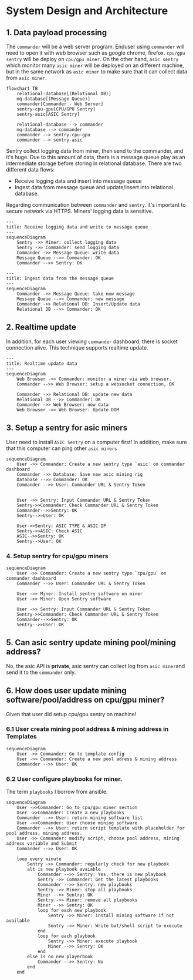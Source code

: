 # System Design and Architecture
## 1. Data payload processing

The `commander` will be a web server program. Enduser using `commander` will need to open it with web browser such as google chrome, firefox. `cpu/gpu sentry` will be deploy on `cpu/gpu miner`.
On the other hand, `asic sentry` which monitor many `asic miner` will be deployed on an different machine, but in the same network as `asic miner` to make sure that it can collect data from `asic miner`.

```mermaid
flowchart TB
    relational-database[(Relational DB)]
    mq-database[(Message Queue)]
    commander[Commander - Web Server]
    sentry-cpu-gpu[CPU/GPU Sentry]
    sentry-asic[ASIC Sentry]

    relational-database --> commander
    mq-database --> commander
    commander --> sentry-cpu-gpu
    commander --> sentry-asic
```

Sentry collect logging data from miner, then send to the commander, and it's huge. Due to this amount of data, there is a message queue play as
an intermediate storage before storing in relational database. There are two different data flows:

- Receive logging data and insert into message queue
- Ingest data from message queue and update/insert into relational database.

Regarding communication between `commander` and `sentry`. it's important to secure network via HTTPS. Miners' logging data is sensitive.


```mermaid
---
title: Receive logging data and write to message queue
---
sequenceDiagram
    Sentry ->> Miner: collect logging data
    Sentry ->> Commander: send logging data
    Commander ->> Message Queue: write data
    Message Queue -->> Commander: OK
    Commander -->> Sentry: OK
```

```mermaid
---
title: Ingest data from the message queue
---
sequenceDiagram
    Commander ->> Message Queue: take new message
    Message Queue -->> Commander: new message
    Commander ->> Relational DB: Insert/Update data
    Relational DB -->> Commander: OK
```

## 2. Realtime update
In addition, for each user viewing `commander` dashboard, there is socket connection alive. This technique supports realtime update.

```mermaid
---
title: Realtime update data
---
sequenceDiagram
    Web Browser ->> Commander: monitor a miner via web browser.
    Commander -->> Web Browser: setup a websocket connection, OK

    Commander ->> Relational DB: update new data
    Relational DB -->> Commander: OK
    Commander ->> Web Browser: new data
    Web Browser ->> Web Browser: Update DOM
```

## 3. Setup a sentry for asic miners
User need to install `ASIC Sentry` on a computer first! In addition, make sure that this computer can ping other `asic miners`
```mermaid
sequenceDiagram
    User ->> Commander: Create a new sentry type `asic` on commander dashboard
    Commander ->> Database: Save new asic mining rig
    Database -->> Commander: OK
    Commander -->> User: Commander URL & Sentry Token


    User ->> Sentry: Input Commander URL & Sentry Token
    Sentry->>Commander: Check Commander URL & Sentry Token
    Commander-->>Sentry: OK
    Sentry-->>User: OK

    User->>Sentry: ASIC TYPE & ASIC IP
    Sentry->>ASIC: Check ASIC
    ASIC-->>Sentry: OK
    Sentry-->User: OK

```

### 4. Setup sentry for cpu/gpu miners

```mermaid
sequenceDiagram
    User ->> Commander: Create a new sentry type `cpu/gpu` on commander dashboard
    Commander -->> User: Commander URL & Sentry Token

    User ->> Miner: Install sentry software on miner
    User ->> Miner: Open Sentry software

    User ->> Sentry: Input Commander URL & Sentry Token
    Sentry->>Commander: Check Commander URL & Sentry Token
    Commander-->>Sentry: OK
    Sentry-->>User: OK
```

## 5. Can asic sentry update mining pool/mining address?
No, the asic API is **private**, asic sentry can collect log from `asic miner`and send it to the `commander` only.

## 6. How does user update mining software/pool/address on cpu/gpu miner?
Given that user did setup cpu/gpu sentry on machine!

### 6.1 User create mining pool address & mining address in Templates
```mermaid
sequenceDiagram
    User ->> Commander: Go to template config
    User ->> Commander: Create a new pool adress & mining address
    Commander -->> User: OK
```

### 6.2 User configure playbooks for miner.
The term `playbooks` I borrow from ansible.
```mermaid
sequenceDiagram
    User ->>Commander: Go to cpu/gpu miner section
    User ->>Commander: Create a new playbooks
    Commander -->> User: return mining software list
    User ->>Commander: User choose mining software
    Commander -->> User: return script template with placeholder for pool address, mining address.
    User ->> Commander: modify script, choose pool address, mining address variable and Submit
    Commander -->> User: OK

    loop every minute
        Sentry ->> Commander: regularly check for new playbook
        alt is new playbook avaiable
            Commander -->> Sentry: Yes, there is new playbook
            Sentry ->> Commander: Get the latest playbooks
            Commander -->> Sentry: new playbooks
            Sentry ->> Miner: stop all playbooks
            Miner -->> Sentry: OK
            Sentry ->> Miner: remove all playbooks
            Miner -->> Sentry: OK
            loop for each new playbook
                Sentry ->> Miner: install mining software if not available
                Sentry ->> Miner: Write bat/shell script to execute
            end
            loop for each playbook
                Sentry ->> Miner: execute playbook
                Miner -->> Sentry: OK
            end
        else is no new playerbook
            Commander -->> Sentry: No
        end
    end
```

